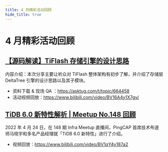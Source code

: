 ```yaml
---
title: 4 月精彩活动回顾
hide_title: true
---
```


# 4 月精彩活动回顾

## [【源码解读】TiFlash 存储引擎的设计思路](https://tidb.net/blog/7b3783db)

内容介绍：本次分享主要让听众对 TiFlash 整体架构有初步了解，并介绍了存储层 DeltaTree 引擎的设计思路以及其子模块。

- 资料下载 & 现场 QA ：https://asktug.com/t/topic/664458
- 活动视频回放：[https://www.bilibili.com/video/BV16A4y1X7gy/ ](https://www.bilibili.com/video/BV16A4y1X7gy/)



## [TiDB 6.0 新特性解析 | Meetup No.148 回顾](https://mp.weixin.qq.com/s/Q4K1M45rIenPjYE0EU9GHA)

2022 年 4 月 24 日，在 148 期 Infra Meetup 直播间，PingCAP 首席技术布道师马晓宇和多名产品经理就「TiDB 6.0 新特性」进行了介绍。

- 视频回放：https://www.bilibili.com/video/BV1qY4y187a2



